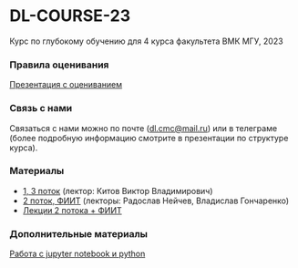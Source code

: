 # DL-COURSE-23
Курс по глубокому обучению для 4 курса факультета ВМК МГУ, 2023

### Правила оценивания

[Презентация с оцениванием](https://github.com/MSU-ML-COURSE/DL-COURSE-23/blob/main/DL%20Структура%20курса%202023.pdf)

### Связь с нами

Связаться с нами можно по почте (dl.cmc@mail.ru) или в телеграме (более подробную информацию смотрите в презентации по структуре курса).

### Материалы

* [1, 3 поток](https://github.com/victorkitov/DL) (лектор: Китов Виктор Владимирович)
* [2 поток, ФИИТ](https://github.com/girafe-ai/ml-course/tree/23f_msu_dl) (лекторы: Радослав Нейчев, Владислав Гончаренко)
* [Лекции 2 потока + ФИИТ](https://www.youtube.com/playlist?list=PLhe7c-LCgl4LXJ8_Rm1PLIINq1wLfTTbg)

### Дополнительные материалы
[Работа с jupyter notebook и python](https://youtube.com/playlist?list=PLzdAwQrglFyIkkvIlUeo_xX08WvKM6L0-)
